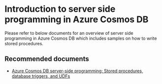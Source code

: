 <properties
	pageTitle="Stored procedure programming"
  	description="Stored Procedure programming"
	service="microsoft.documentdb"
	resource="databaseAccounts"
	authors="rnagpal"
	displayOrder="108"
	selfHelpType="resource"
	supportTopicIds="32597561"
	resourceTags=""
	productPesIds="15585"
	cloudEnvironments="public"
/>

# Introduction to server side programming in Azure Cosmos DB

Please refer to below documents for an overview of server side programming in Azure Cosmos DB which includes samples on how to write stored procedures.

## **Recommended documents**

* [Azure Cosmos DB server-side programming: Stored procedures, database triggers, and UDFs](https://docs.microsoft.com/azure/cosmos-db/programming)
